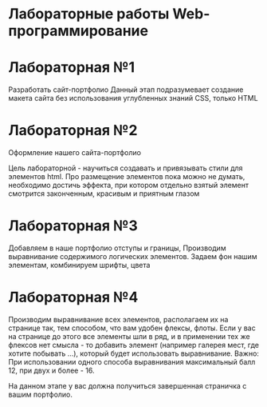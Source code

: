 # Лабораторные работы Web-программирование

# Лабораторная №1

Разработать сайт-портфолио
Данный этап подразумевает создание макета сайта без использования углубленных знаний CSS, только HTML

# Лабораторная №2

Оформление нашего сайта-портфолио

Цель лабораторной - научиться создавать и привязывать стили для элементов html. Про размещение элементов пока можно не думать, необходимо достичь эффекта, при котором отдельно взятый элемент смотрится законченным, красивым и приятным глазом

# Лабораторная №3

Добавляем в наше портфолио отступы и границы, Производим выравнивание содержимого логических элементов. Задаем фон нашим элементам, комбинируем шрифты, цвета 

# Лабораторная №4

Производим выравнивание всех элементов, располагаем их на странице так, тем способом, что вам удобен флексы, флоты. Если у вас на странице до этого все элементы шли в ряд, и в применении тех же флексов нет смысла - то добавить элемент (например галерея мест, где хотите побывать …), который будет использовать выравнивание.
Важно: При использовании одного способа выравнивания максимальный балл 12, при двух и более - 16.

На данном этапе у вас должна получиться завершенная страничка с вашим портфолио.
